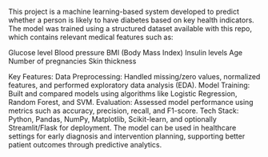 This project is a machine learning-based system developed to predict whether a person is likely to have diabetes based on key health indicators. The model was trained using a structured dataset available with this repo, which contains relevant medical features such as:

Glucose level
Blood pressure
BMI (Body Mass Index)
Insulin levels
Age
Number of pregnancies
Skin thickness

Key Features:
Data Preprocessing: Handled missing/zero values, normalized features, and performed exploratory data analysis (EDA).
Model Training: Built and compared models using algorithms like Logistic Regression, Random Forest, and SVM.
Evaluation: Assessed model performance using metrics such as accuracy, precision, recall, and F1-score.
Tech Stack: Python, Pandas, NumPy, Matplotlib, Scikit-learn, and optionally Streamlit/Flask for deployment.
The model can be used in healthcare settings for early diagnosis and intervention planning, supporting better patient outcomes through predictive analytics.
